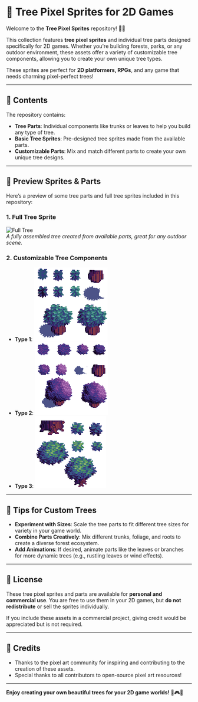 # 🌳 Tree Pixel Sprites for 2D Games

Welcome to the **Tree Pixel Sprites** repository! 🌲✨

This collection features **tree pixel sprites** and individual tree parts designed specifically for 2D games. Whether you're building forests, parks, or any outdoor environment, these assets offer a variety of customizable tree components, allowing you to create your own unique tree types. 

These sprites are perfect for **2D platformers, RPGs**, and any game that needs charming pixel-perfect trees!

---

## 📂 Contents

The repository contains:

- **Tree Parts**: Individual components like trunks or leaves to help you build any type of tree.
- **Basic Tree Sprites**: Pre-designed tree sprites made from the available parts.
- **Customizable Parts**: Mix and match different parts to create your own unique tree designs.

---

## 🌟 Preview Sprites & Parts

Here’s a preview of some tree parts and full tree sprites included in this repository:


### 1. **Full Tree Sprite**
   ![Full Tree](mode2copac_fara_umbra.png)  
   _A fully assembled tree created from available parts, great for any outdoor scene._

### 2. **Customizable Tree Components**
   - **Type 1**: ![Branches](copac1.png)
   - **Type 2**: ![Leaves](copac2.png)
   - **Type 3**: ![Roots](copac3.png)
---

## 🎨 Tips for Custom Trees

- **Experiment with Sizes**: Scale the tree parts to fit different tree sizes for variety in your game world.
- **Combine Parts Creatively**: Mix different trunks, foliage, and roots to create a diverse forest ecosystem.
- **Add Animations**: If desired, animate parts like the leaves or branches for more dynamic trees (e.g., rustling leaves or wind effects).

---

## 📜 License

These tree pixel sprites and parts are available for **personal and commercial use**. You are free to use them in your 2D games, but **do not redistribute** or sell the sprites individually.

If you include these assets in a commercial project, giving credit would be appreciated but is not required.

---

## 🙏 Credits

- Thanks to the pixel art community for inspiring and contributing to the creation of these assets.
- Special thanks to all contributors to open-source pixel art resources!

---

**Enjoy creating your own beautiful trees for your 2D game worlds!** 🌳🎮✨
